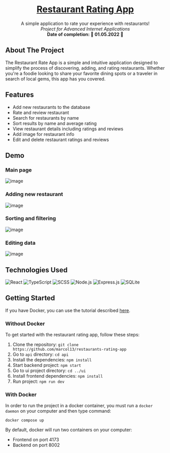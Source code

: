 <div align="center">

  <a href="https://github.com/akai-org/planer-podrozy">

# Restaurant Rating App

  </a>

  <p align="center">
    A simple application to rate your experience with restaurants!
    <br />
    <i>Project for Advanced Internet Applications</i>
    <br/>
    <b>Date of completion: 📆 01.05.2022 📆</b>
  </p>

</div>

## About The Project

The Restaurant Rate App is a simple and intuitive application designed to simplify the process of discovering, adding, and rating restaurants. Whether you're a foodie looking to share your favorite dining spots or a traveler in search of local gems, this app has you covered.

## Features

- Add new restaurants to the database
- Rate and review restaurant
- Search for restaurants by name
- Sort results by name and average rating
- View restaurant details including ratings and reviews
- Add image for restaurant info
- Edit and delete restaurant ratings and reviews

## Demo

### Main page
![image](https://github.com/marcol13/restaurants-rating-app/assets/56632321/be7856e1-8617-407e-8474-429e42bb7781)

### Adding new restaurant
![image](https://github.com/marcol13/restaurants-rating-app/assets/56632321/b9e766c8-a235-4f59-bb38-fb7a80e0d56c)

### Sorting and filtering
![image](https://github.com/marcol13/restaurants-rating-app/assets/56632321/55fe8c06-4889-4aaa-80a7-5ce4bd896ed9)

### Editing data
![image](https://github.com/marcol13/restaurants-rating-app/assets/56632321/9cc4b427-9457-458e-a606-2f450d82922f)


## Technologies Used

![React](https://img.shields.io/badge/React-20232A?style=for-the-badge&logo=react&logoColor=61DAFB)
![TypeScript](https://img.shields.io/badge/TypeScript-007ACC?style=for-the-badge&logo=typescript&logoColor=white)
![SCSS](https://img.shields.io/badge/Sass-CC6699?style=for-the-badge&logo=sass&logoColor=white)
![Node.js](https://img.shields.io/badge/Node.js-43853D?style=for-the-badge&logo=node.js&logoColor=white)
![Express.js](https://img.shields.io/badge/Express.js-404D59?style=for-the-badge)
![SQLite](https://img.shields.io/badge/SQLite-07405E?style=for-the-badge&logo=sqlite&logoColor=white)

## Getting Started

If you have Docker, you can use the tutorial described <a href="#with-docker">here</a>. 

### Without Docker

To get started with the restaurant rating app, follow these steps:

1. Clone the repository: `git clone https://github.com/marcol13/restaurants-rating-app`
2. Go to `api` directory: `cd api`
3. Install the dependencies: `npm install`
4. Start backend project: `npm start`
5. Go to ui project directory: `cd ../ui`
6. Install frontend dependencies: `npm install`
7. Run project: `npm run dev`

### With Docker

In order to run the project in a docker container, you must run a `docker daemon` on your computer and then type command:

```
docker compose up 
```

By default, docker will run two containers on your computer:
- Frontend on port 4173
- Backend on port 8002
